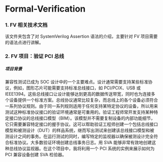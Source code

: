 # Formal-Verification
### 1. FV 相关技术文档
该文件夹包含了对 SystemVerilog Assertion 语法的介绍，主要针对 FV 项目需要的语法点进行讲解。
### 2. FV 项目：验证 PCI 总线
##### 项目背景
兼容性测试已成为 SOC 设计中的一个主要难点。设计通常需要支持某些标准协议，例如，图形芯片可能需要支持标准总线接口，如 PCI/PCIX、USB 或 IEEE1394。这些总线接口让设计能够达到更高的数据传送带宽，同时也为连接多个设备提供一个标准方案。总线协议通常比较复杂，而总线上的各个设备必须符合一系列协议规则。由于同一系列规则适用于任何支持某特定协议的设备，所以用来测试这种标准协议接口的验证环境通常是可重用的。验证工程师常开发支持某种特定接口协议的总线接口模型（BIM）。该模型并不需要复制设备的内部功能细节，它只需要兼容特定接口的握手协议。这可以帮助验证工程师创建一个包括总线接口模型和被测设计（DUT）的样品系统，继而写出测试来创建该总线接口模型和被测设计之间的事务。在运行测试的同时，编写特定的监视器以确保被测设计完全符合标准协议。大多数验证环境创建总线事务日志。用 SVA 能够非常有效地创建这种总线协议监视器。在这个项目中，我将利用一个 PCI 系统的实例来展示如何为 PCI 兼容设备创建 SVA 检验器。
